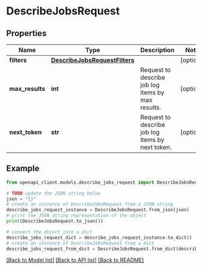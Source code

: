 # DescribeJobsRequest


## Properties

Name | Type | Description | Notes
------------ | ------------- | ------------- | -------------
**filters** | [**DescribeJobsRequestFilters**](DescribeJobsRequestFilters.md) |  | [optional] 
**max_results** | **int** | Request to describe job log items by max results. | [optional] 
**next_token** | **str** | Request to describe job log items by next token. | [optional] 

## Example

```python
from openapi_client.models.describe_jobs_request import DescribeJobsRequest

# TODO update the JSON string below
json = "{}"
# create an instance of DescribeJobsRequest from a JSON string
describe_jobs_request_instance = DescribeJobsRequest.from_json(json)
# print the JSON string representation of the object
print(DescribeJobsRequest.to_json())

# convert the object into a dict
describe_jobs_request_dict = describe_jobs_request_instance.to_dict()
# create an instance of DescribeJobsRequest from a dict
describe_jobs_request_from_dict = DescribeJobsRequest.from_dict(describe_jobs_request_dict)
```
[[Back to Model list]](../README.md#documentation-for-models) [[Back to API list]](../README.md#documentation-for-api-endpoints) [[Back to README]](../README.md)


